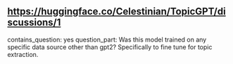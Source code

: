 ## https://huggingface.co/Celestinian/TopicGPT/discussions/1

contains_question: yes
question_part: Was this model trained on any specific data source other than gpt2? Specifically to fine tune for topic extraction.